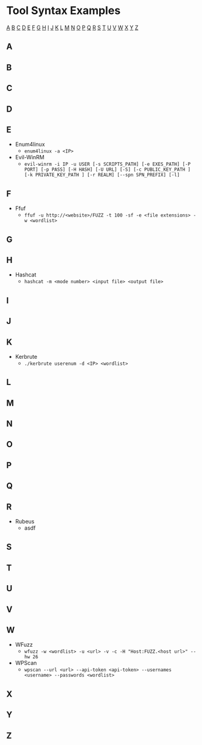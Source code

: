 # Tool Syntax Examples

[A](ToolSyntax#a) [B](ToolSyntax#b) [C](ToolSyntax#c) [D](ToolSyntax#d) [E](ToolSyntax#e) [F](ToolSyntax#f) [G](ToolSyntax#g) [H](ToolSyntax#h) [I](ToolSyntax#i) [J](ToolSyntax#j) [K](ToolSyntax#k) [L](ToolSyntax#l) [M](ToolSyntax#m) [N](ToolSyntax#n)
[O](ToolSyntax#o) [P](ToolSyntax#p) [Q](ToolSyntax#q) [R](ToolSyntax#r) [S](ToolSyntax#s) [T](ToolSyntax#t) [U](ToolSyntax#u) [V](ToolSyntax#v) [W](ToolSyntax#w) [X](ToolSyntax#x) [Y](ToolSyntax#y) [Z](ToolSyntax#z)

## A

## B

## C

## D

## E
- Enum4linux
    - `enum4linux -a <IP>`
- Evil-WinRM
    - `evil-winrm -i IP -u USER [-s SCRIPTS_PATH] [-e EXES_PATH] [-P PORT] [-p PASS] [-H HASH] [-U URL] [-S] [-c PUBLIC_KEY_PATH ] [-k PRIVATE_KEY_PATH ] [-r REALM] [--spn SPN_PREFIX] [-l]`

## F
- Ffuf
    - `ffuf -u http://<website>/FUZZ -t 100 -sf -e <file extensions> -w <wordlist>`

## G

## H
- Hashcat
    - `hashcat -m <mode number> <input file> <output file>`

## I

## J

## K
- Kerbrute
    - `./kerbrute userenum -d <IP> <wordlist>`

## L

## M

## N

## O

## P

## Q

## R
- Rubeus
    - asdf

## S

## T

## U

## V

## W
- WFuzz
    - `wfuzz -w <wordlist> -u <url> -v -c -H "Host:FUZZ.<host url>" --hw 26`
- WPScan
    - `wpscan --url <url> --api-token <api-token> --usernames <username> --passwords <wordlist>`

## X

## Y

## Z
